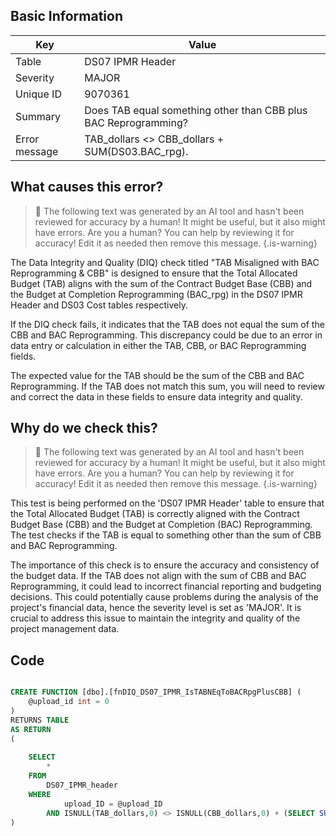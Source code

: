 ## Basic Information
| Key         | Value          |
|-------------|----------------|
| Table       | DS07 IPMR Header |
| Severity    | MAJOR |
| Unique ID   | 9070361   |
| Summary     | Does TAB equal something other than CBB plus BAC Reprogramming? |
| Error message | TAB_dollars <> CBB_dollars + SUM(DS03.BAC_rpg). |

## What causes this error?

> :robot: The following text was generated by an AI tool and hasn't been reviewed for accuracy by a human! It might be useful, but it also might have errors. Are you a human? You can help by reviewing it for accuracy! Edit it as needed then remove this message.
{.is-warning}

The Data Integrity and Quality (DIQ) check titled "TAB Misaligned with BAC Reprogramming & CBB" is designed to ensure that the Total Allocated Budget (TAB) aligns with the sum of the Contract Budget Base (CBB) and the Budget at Completion Reprogramming (BAC_rpg) in the DS07 IPMR Header and DS03 Cost tables respectively.

If the DIQ check fails, it indicates that the TAB does not equal the sum of the CBB and BAC Reprogramming. This discrepancy could be due to an error in data entry or calculation in either the TAB, CBB, or BAC Reprogramming fields.

The expected value for the TAB should be the sum of the CBB and BAC Reprogramming. If the TAB does not match this sum, you will need to review and correct the data in these fields to ensure data integrity and quality.
## Why do we check this?

> :robot: The following text was generated by an AI tool and hasn't been reviewed for accuracy by a human! It might be useful, but it also might have errors. Are you a human? You can help by reviewing it for accuracy! Edit it as needed then remove this message.
{.is-warning}

This test is being performed on the 'DS07 IPMR Header' table to ensure that the Total Allocated Budget (TAB) is correctly aligned with the Contract Budget Base (CBB) and the Budget at Completion (BAC) Reprogramming. The test checks if the TAB is equal to something other than the sum of CBB and BAC Reprogramming. 

The importance of this check is to ensure the accuracy and consistency of the budget data. If the TAB does not align with the sum of CBB and BAC Reprogramming, it could lead to incorrect financial reporting and budgeting decisions. This could potentially cause problems during the analysis of the project's financial data, hence the severity level is set as 'MAJOR'. It is crucial to address this issue to maintain the integrity and quality of the project management data.
## Code

```sql

CREATE FUNCTION [dbo].[fnDIQ_DS07_IPMR_IsTABNEqToBACRpgPlusCBB] (
	@upload_id int = 0
)
RETURNS TABLE
AS RETURN
(
	
	SELECT 
		*
	FROM
		DS07_IPMR_header
	WHERE
			upload_ID = @upload_ID
		AND ISNULL(TAB_dollars,0) <> ISNULL(CBB_dollars,0) + (SELECT SUM(ISNULL(BAC_rpg, 0)) FROM DS03_cost WHERE upload_ID = @upload_ID) 
)
```
